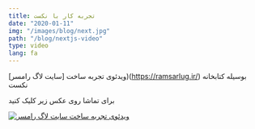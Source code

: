 ```yaml
---
title: تجربه کار با نکست
date: "2020-01-11"
img: "/images/blog/next.jpg"
path: "/blog/nextjs-video"
type: video
lang: fa
---
```


ویدئوی تجربه ساخت [سایت لاگ رامسر])(https://ramsarlug.ir/) بوسیله کتابخانه نکست

برای تماشا روی عکس زیر کلیک کنید

[![ویدئوی تجربه ساخت سایت لاگ رامسر](http://img.youtube.com/vi/JcW1X-26i-o/0.jpg)](http://www.youtube.com/watch?v=JcW1X-26i-o "ویدئوی تجربه ساخت سایت لاگ رامسر")
